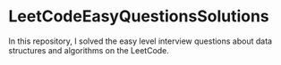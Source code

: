 # LeetCodeEasyQuestionsSolutions
  In this repository, I solved the easy level interview questions about data structures and algorithms on the LeetCode.
